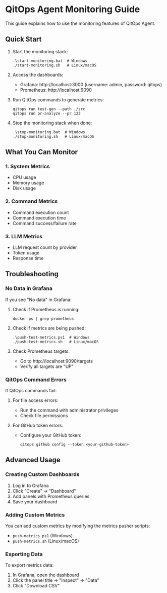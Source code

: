 # QitOps Agent Monitoring Guide

This guide explains how to use the monitoring features of QitOps Agent.

## Quick Start

1. Start the monitoring stack:
   ```
   .\start-monitoring.bat  # Windows
   ./start-monitoring.sh   # Linux/macOS
   ```

2. Access the dashboards:
   - Grafana: http://localhost:3000 (username: admin, password: qitops)
   - Prometheus: http://localhost:9090

3. Run QitOps commands to generate metrics:
   ```
   qitops run test-gen --path ./src
   qitops run pr-analyze --pr 123
   ```

4. Stop the monitoring stack when done:
   ```
   .\stop-monitoring.bat  # Windows
   ./stop-monitoring.sh   # Linux/macOS
   ```

## What You Can Monitor

### 1. System Metrics

- CPU usage
- Memory usage
- Disk usage

### 2. Command Metrics

- Command execution count
- Command execution time
- Command success/failure rate

### 3. LLM Metrics

- LLM request count by provider
- Token usage
- Response time

## Troubleshooting

### No Data in Grafana

If you see "No data" in Grafana:

1. Check if Prometheus is running:
   ```
   docker ps | grep prometheus
   ```

2. Check if metrics are being pushed:
   ```
   .\push-test-metrics.ps1  # Windows
   ./push-test-metrics.sh   # Linux/macOS
   ```

3. Check Prometheus targets:
   - Go to http://localhost:9090/targets
   - Verify all targets are "UP"

### QitOps Command Errors

If QitOps commands fail:

1. For file access errors:
   - Run the command with administrator privileges
   - Check file permissions

2. For GitHub token errors:
   - Configure your GitHub token:
     ```
     qitops github config --token <your-github-token>
     ```

## Advanced Usage

### Creating Custom Dashboards

1. Log in to Grafana
2. Click "Create" → "Dashboard"
3. Add panels with Prometheus queries
4. Save your dashboard

### Adding Custom Metrics

You can add custom metrics by modifying the metrics pusher scripts:

- `push-metrics.ps1` (Windows)
- `push-metrics.sh` (Linux/macOS)

### Exporting Data

To export metrics data:

1. In Grafana, open the dashboard
2. Click the panel title → "Inspect" → "Data"
3. Click "Download CSV"
